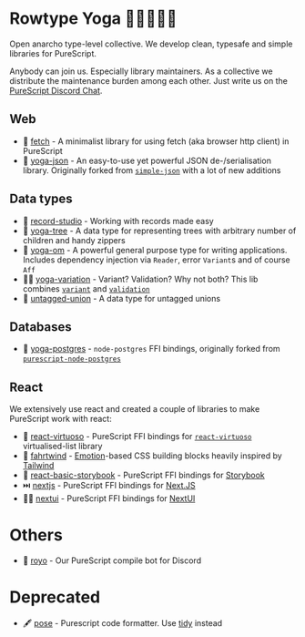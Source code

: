 # Rowtype Yoga 🧘🏽‍♂️🧘‍♀️

Open anarcho type-level collective. We develop clean, typesafe and simple libraries for PureScript.

Anybody can join us. Especially library maintainers. As a collective we distribute the maintenance burden among each other.
Just write us on the [PureScript Discord Chat](https://purescript.org/chat).

## Web
* 💌 [fetch](https://github.com/rowtype-yoga/purescript-fetch) - A minimalist library for using fetch (aka browser http client) in PureScript
* 👔 [yoga-json](https://github.com/rowtype-yoga/purescript-yoga-json) - An easy-to-use yet powerful JSON de-/serialisation library. Originally forked from [`simple-json`](https://github.com/justinwoo/purescript-simple-json) with a lot of new additions

## Data types
* 📀 [record-studio](https://github.com/rowtype-yoga/purescript-record-studio) - Working with records made easy
* 🎄 [yoga-tree](https://github.com/rowtype-yoga/purescript-yoga-tree) - A data type for representing trees with arbitrary number of children and handy zippers
* 📲 [yoga-om](https://github.com/rowtype-yoga/purescript-yoga-om) - A powerful general purpose type for writing applications. Includes dependency injection via `Reader`, error `Variant`s and of course `Aff`
* 🧟‍♂️ [yoga-variation](https://github.com/rowtype-yoga/purescript-yoga-variation) - Variant? Validation? Why not both? This lib combines [`variant`](https://github.com/natefaubion/purescript-variant) and [`validation`](https://github.com/purescript/purescript-validation)
* 💍 [untagged-union](https://github.com/rowtype-yoga/purescript-untagged-union) - A data type for untagged unions

## Databases
* 💾 [yoga-postgres](https://github.com/rowtype-yoga/purescript-yoga-postgres) - `node-postgres` FFI bindings, originally forked from [`purescript-node-postgres`](https://github.com/epost/purescript-node-postgres)

## React
We extensively use react and created a couple of libraries to make PureScript work with react:
* 📜 [react-virtuoso](https://github.com/rowtype-yoga/purescript-react-virtuoso) - PureScript FFI bindings for [`react-virtuoso`](https://virtuoso.dev/) virtualised-list library
* 💨 [fahrtwind](https://github.com/rowtype-yoga/purescript-fahrtwind) - [Emotion](https://emotion.sh/)-based CSS building blocks heavily inspired by [Tailwind](https://tailwindcss.com/)
* 📖 [react-basic-storybook](https://github.com/rowtype-yoga/purescript-react-basic-storybook) - PureScript FFI bindings for [Storybook](https://storybook.js.org/)
* ⏭️ [nextjs](http://github.com/rowtype-yoga/purescript-nextjs) - PureScript FFI bindings for [Next.JS](https://nextjs.org/)
* 💅🏽 [nextui](https://github.com/rowtype-yoga/purescript-nextui) - PureScript FFI bindings for [NextUI](https://nextui.org/)

# Others
* 🤖 [royo](https://github.com/rowtype-yoga/royo) - Our PureScript compile bot for Discord

# Deprecated
* 🖋 [pose](https://github.com/rowtype-yoga/pose) - Purescript code formatter. Use [tidy](https://github.com/natefaubion/purescript-tidy) instead
